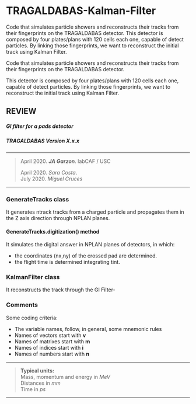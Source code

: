# TRAGALDABAS-Kalman-Filter
  Code that simulates particle showers and reconstructs their tracks from 
their fingerprints on the TRAGALDABAS detector. This detector is composed 
by four plates/plans with 120 cells each one, capable of detect particles. 
By linking those fingerprints, we want to   reconstruct the initial track 
using Kalman Filter.
  
  Code that simulates particle showers and reconstructs their tracks from 
their fingerprints on the TRAGALDABAS detector.
 
  This detector is composed by four plates/plans with 120 cells each one, 
capable of detect particles. By linking those fingerprints, we want to 
reconstruct the initial track using Kalman Filter.

## REVIEW

##### GI filter for a pads detector
##### TRAGALDABAS Version X.x.x

*****************************
>April 2020. ***JA Garzon***. labCAF / USC
>
>April 2020. *Sara Costa*.  
>July 2020. *Miguel Cruces*
*****************************


### GenerateTracks class
It generates ntrack tracks from a charged particle and propagates them in 
the Z axis direction through NPLAN planes.
#### GenerateTracks.digitization() method
It simulates the digital answer in NPLAN planes of detectors, in which:
- the coordinates (nx,ny) of the crossed pad are determined.
- the flight time is determined integrating tint.
### KalmanFilter class
It reconstructs the track through the GI Filter-
### Comments
Some coding criteria:
- The variable names, follow, in general, some mnemonic rules
- Names of vectors start with **v**
- Names of matrixes start with **m**
- Names of indices start with **i**
- Names of numbers start with **n**
********************************************************************
> **Typical units:**  
> Mass, momentum and energy in *MeV*  
> Distances in *mm*  
> Time in *ps*
********************************************************************
